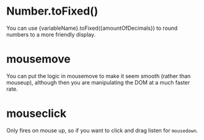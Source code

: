 <h1>Number.toFixed()</h1>

You can use {variableName}.toFixed({amountOfDecimals}) to round numbers to a more friendly display.

<h1>mousemove</h1>

You can put the logic in mousemove to make it seem smooth (rather than mouseup), although then you are manipulating the DOM at a much faster rate.

<h1>mouseclick</h1>

Only fires on mouse up, so if you want to click and drag listen for `mousedown`.